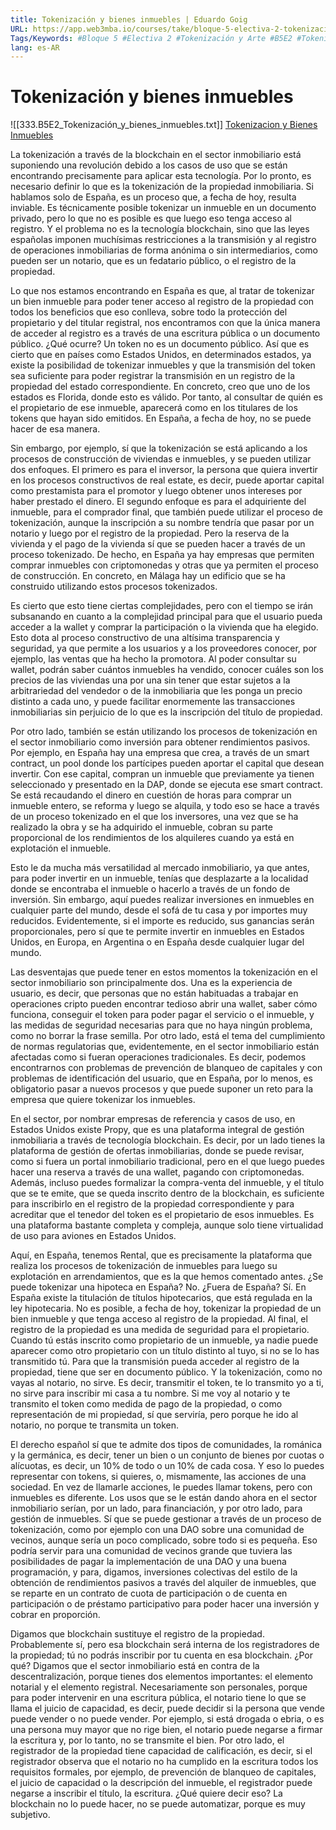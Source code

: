 ```yaml
---
title: Tokenización y bienes inmuebles | Eduardo Goig
URL: https://app.web3mba.io/courses/take/bloque-5-electiva-2-tokenizacion-y-arte/lessons/39666076-e2-3-tokenizacion-y-bienes-inmuebles-eduardo-goig
Tags/Keywords: #Bloque 5 #Electiva 2 #Tokenización y Arte #B5E2 #Tokenización #Arte #Tokenización y bienes inmuebles #Eduardo Goig #bienes inmuebles
lang: es-AR
---
```

# Tokenización y bienes inmuebles
![[333.B5E2_Tokenización_y_bienes_inmuebles.txt]]
[Tokenizacion y Bienes Inmuebles](https://app.web3mba.io?wvideo=fmdq63e4ih)

La tokenización a través de la blockchain en el sector inmobiliario está suponiendo una revolución debido a los casos de uso que se están encontrando precisamente para aplicar esta tecnología. Por lo pronto, es necesario definir lo que es la tokenización de la propiedad inmobiliaria. Si hablamos solo de España, es un proceso que, a fecha de hoy, resulta inviable. Es técnicamente posible tokenizar un inmueble en un documento privado, pero lo que no es posible es que luego eso tenga acceso al registro. Y el problema no es la tecnología blockchain, sino que las leyes españolas imponen muchísimas restricciones a la transmisión y al registro de operaciones inmobiliarias de forma anónima o sin intermediarios, como pueden ser un notario, que es un fedatario público, o el registro de la propiedad.

Lo que nos estamos encontrando en España es que, al tratar de tokenizar un bien inmueble para poder tener acceso al registro de la propiedad con todos los beneficios que eso conlleva, sobre todo la protección del propietario y del titular registral, nos encontramos con que la única manera de acceder al registro es a través de una escritura pública o un documento público. ¿Qué ocurre? Un token no es un documento público. Así que es cierto que en países como Estados Unidos, en determinados estados, ya existe la posibilidad de tokenizar inmuebles y que la transmisión del token sea suficiente para poder registrar la transmisión en un registro de la propiedad del estado correspondiente. En concreto, creo que uno de los estados es Florida, donde esto es válido. Por tanto, al consultar de quién es el propietario de ese inmueble, aparecerá como en los titulares de los tokens que hayan sido emitidos. En España, a fecha de hoy, no se puede hacer de esa manera.

Sin embargo, por ejemplo, sí que la tokenización se está aplicando a los procesos de construcción de viviendas e inmuebles, y se pueden utilizar dos enfoques. El primero es para el inversor, la persona que quiera invertir en los procesos constructivos de real estate, es decir, puede aportar capital como prestamista para el promotor y luego obtener unos intereses por haber prestado el dinero. El segundo enfoque es para el adquiriente del inmueble, para el comprador final, que también puede utilizar el proceso de tokenización, aunque la inscripción a su nombre tendría que pasar por un notario y luego por el registro de la propiedad. Pero la reserva de la vivienda y el pago de la vivienda sí que se pueden hacer a través de un proceso tokenizado. De hecho, en España ya hay empresas que permiten comprar inmuebles con criptomonedas y otras que ya permiten el proceso de construcción. En concreto, en Málaga hay un edificio que se ha construido utilizando estos procesos tokenizados.

Es cierto que esto tiene ciertas complejidades, pero con el tiempo se irán subsanando en cuanto a la complejidad principal para que el usuario pueda acceder a la wallet y comprar la participación o la vivienda que ha elegido. Esto dota al proceso constructivo de una altísima transparencia y seguridad, ya que permite a los usuarios y a los proveedores conocer, por ejemplo, las ventas que ha hecho la promotora. Al poder consultar su wallet, podrán saber cuántos inmuebles ha vendido, conocer cuáles son los precios de las viviendas una por una sin tener que estar sujetos a la arbitrariedad del vendedor o de la inmobiliaria que les ponga un precio distinto a cada uno, y puede facilitar enormemente las transacciones inmobiliarias sin perjuicio de lo que es la inscripción del título de propiedad.

Por otro lado, también se están utilizando los procesos de tokenización en el sector inmobiliario como inversión para obtener rendimientos pasivos. Por ejemplo, en España hay una empresa que crea, a través de un smart contract, un pool donde los partícipes pueden aportar el capital que desean invertir. Con ese capital, compran un inmueble que previamente ya tienen seleccionado y presentado en la DAP, donde se ejecuta ese smart contract. Se está recaudando el dinero en cuestión de horas para comprar un inmueble entero, se reforma y luego se alquila, y todo eso se hace a través de un proceso tokenizado en el que los inversores, una vez que se ha realizado la obra y se ha adquirido el inmueble, cobran su parte proporcional de los rendimientos de los alquileres cuando ya está en explotación el inmueble.

Esto le da mucha más versatilidad al mercado inmobiliario, ya que antes, para poder invertir en un inmueble, tenías que desplazarte a la localidad donde se encontraba el inmueble o hacerlo a través de un fondo de inversión. Sin embargo, aquí puedes realizar inversiones en inmuebles en cualquier parte del mundo, desde el sofá de tu casa y por importes muy reducidos. Evidentemente, si el importe es reducido, sus ganancias serán proporcionales, pero sí que te permite invertir en inmuebles en Estados Unidos, en Europa, en Argentina o en España desde cualquier lugar del mundo.

Las desventajas que puede tener en estos momentos la tokenización en el sector inmobiliario son principalmente dos. Una es la experiencia de usuario, es decir, que personas que no están habituadas a trabajar en operaciones cripto pueden encontrar tedioso abrir una wallet, saber cómo funciona, conseguir el token para poder pagar el servicio o el inmueble, y las medidas de seguridad necesarias para que no haya ningún problema, como no borrar la frase semilla. Por otro lado, está el tema del cumplimiento de normas regulatorias que, evidentemente, en el sector inmobiliario están afectadas como si fueran operaciones tradicionales. Es decir, podemos encontrarnos con problemas de prevención de blanqueo de capitales y con problemas de identificación del usuario, que en España, por lo menos, es obligatorio pasar a nuevos procesos y que puede suponer un reto para la empresa que quiere tokenizar los inmuebles.

En el sector, por nombrar empresas de referencia y casos de uso, en Estados Unidos existe Propy, que es una plataforma integral de gestión inmobiliaria a través de tecnología blockchain. Es decir, por un lado tienes la plataforma de gestión de ofertas inmobiliarias, donde se puede revisar, como si fuera un portal inmobiliario tradicional, pero en el que luego puedes hacer una reserva a través de una wallet, pagando con criptomonedas. Además, incluso puedes formalizar la compra-venta del inmueble, y el título que se te emite, que se queda inscrito dentro de la blockchain, es suficiente para inscribirlo en el registro de la propiedad correspondiente y para acreditar que el tenedor del token es el propietario de esos inmuebles. Es una plataforma bastante completa y compleja, aunque solo tiene virtualidad de uso para aviones en Estados Unidos.

Aquí, en España, tenemos Rental, que es precisamente la plataforma que realiza los procesos de tokenización de inmuebles para luego su explotación en arrendamientos, que es la que hemos comentado antes. ¿Se puede tokenizar una hipoteca en España? No. ¿Fuera de España? Sí. En España existe la titulación de títulos hipotecarios, que está regulada en la ley hipotecaria. No es posible, a fecha de hoy, tokenizar la propiedad de un bien inmueble y que tenga acceso al registro de la propiedad. Al final, el registro de la propiedad es una medida de seguridad para el propietario. Cuando tú estás inscrito como propietario de un inmueble, ya nadie puede aparecer como otro propietario con un título distinto al tuyo, si no se lo has transmitido tú. Para que la transmisión pueda acceder al registro de la propiedad, tiene que ser en documento público. Y la tokenización, como no vayas al notario, no sirve. Es decir, transmitir el token, te lo transmito yo a ti, no sirve para inscribir mi casa a tu nombre. Si me voy al notario y te transmito el token como medida de pago de la propiedad, o como representación de mi propiedad, sí que serviría, pero porque he ido al notario, no porque te transmita un token.

El derecho español sí que te admite dos tipos de comunidades, la románica y la germánica, es decir, tener un bien o un conjunto de bienes por cuotas o alícuotas, es decir, un 10% de todo o un 10% de cada cosa. Y eso lo puedes representar con tokens, si quieres, o, mismamente, las acciones de una sociedad. En vez de llamarle acciones, le puedes llamar tokens, pero con inmuebles es diferente. Los usos que se le están dando ahora en el sector inmobiliario serían, por un lado, para financiación, y por otro lado, para gestión de inmuebles. Sí que se puede gestionar a través de un proceso de tokenización, como por ejemplo con una DAO sobre una comunidad de vecinos, aunque sería un poco complicado, sobre todo si es pequeña. Eso podría servir para una comunidad de vecinos grande que tuviera las posibilidades de pagar la implementación de una DAO y una buena programación, y para, digamos, inversiones colectivas del estilo de la obtención de rendimientos pasivos a través del alquiler de inmuebles, que se reparte en un contrato de cuota de participación o de cuenta en participación o de préstamo participativo para poder hacer una inversión y cobrar en proporción.

Digamos que blockchain sustituye el registro de la propiedad. Probablemente sí, pero esa blockchain será interna de los registradores de la propiedad; tú no podrás inscribir por tu cuenta en esa blockchain. ¿Por qué? Digamos que el sector inmobiliario está en contra de la descentralización, porque tienes dos elementos importantes: el elemento notarial y el elemento registral. Necesariamente son personales, porque para poder intervenir en una escritura pública, el notario tiene lo que se llama el juicio de capacidad, es decir, puede decidir si la persona que vende puede vender o no puede vender. Por ejemplo, si está drogada o ebria, o es una persona muy mayor que no rige bien, el notario puede negarse a firmar la escritura y, por lo tanto, no se transmite el bien. Por otro lado, el registrador de la propiedad tiene capacidad de calificación, es decir, si el registrador observa que el notario no ha cumplido en la escritura todos los requisitos formales, por ejemplo, de prevención de blanqueo de capitales, el juicio de capacidad o la descripción del inmueble, el registrador puede negarse a inscribir el título, la escritura. ¿Qué quiere decir eso? La blockchain no lo puede hacer, no se puede automatizar, porque es muy subjetivo.